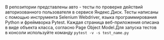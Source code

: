 
В репозитории представлены авто - тесты по проверке действий авторизованного пользователя в сервисе Яндекс.Диск. 
Тесты написаны с помощью инструмента Selenium Webdriver, языка программирования Python и фреймворка Pytest. Каждая страница веб-приложения описана в виде объекта класса, согласно Page Object Model.Для запуска тестов в консоли используйте команду `pytest -v -s test_name.py`
